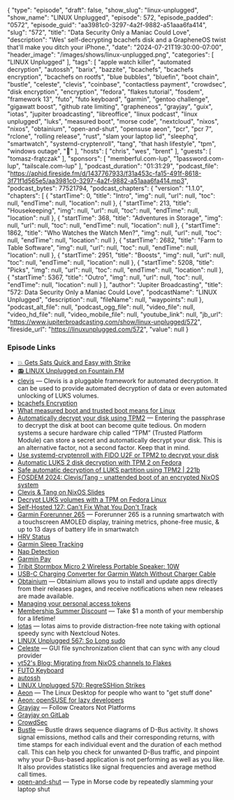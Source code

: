 {
  "type": "episode",
  "draft": false,
  "show_slug": "linux-unplugged",
  "show_name": "LINUX Unplugged",
  "episode": 572,
  "episode_padded": "0572",
  "episode_guid": "aa3981c0-3297-4a2f-9882-a51aaa6fa414",
  "slug": "572",
  "title": "Data Security Only a Maniac Could Love",
  "description": "Wes' self-decrypting bcachefs disk and a GrapheneOS twist that'll make you ditch your iPhone.",
  "date": "2024-07-21T19:30:00-07:00",
  "header_image": "/images/shows/linux-unplugged.png",
  "categories": [
    "LINUX Unplugged"
  ],
  "tags": [
    "apple watch killer",
    "automated decryption",
    "autossh",
    "barix",
    "bazzite",
    "bcachefs",
    "bcachefs encryption",
    "bcachefs on rootfs",
    "blue bubbles",
    "bluefin",
    "boot chain",
    "bustle",
    "celeste",
    "clevis",
    "coinbase",
    "contactless payment",
    "crowdsec",
    "disk encryption",
    "encryption",
    "fedora",
    "flakes tutorial",
    "fosdem",
    "framework 13",
    "futo",
    "futo keyboard",
    "garmin",
    "gentoo challenge",
    "gigawatt boost",
    "github rate limiting",
    "grapheneos",
    "grayjay",
    "guix",
    "iotas",
    "jupiter broadcasting",
    "libreoffice",
    "linux podcast",
    "linux unplugged",
    "luks",
    "measured boot",
    "morse code",
    "nextcloud",
    "nixos",
    "nixos",
    "obtainium",
    "open-and-shut",
    "opensuse aeon",
    "pcr",
    "pcr 7",
    "rclone",
    "rolling release",
    "rust",
    "slam your laptop lid",
    "sleephq",
    "smartwatch",
    "systemd-cryptenroll",
    "tang",
    "that hash lifestyle",
    "tpm",
    "windows outage",
    "🦒"
  ],
  "hosts": [
    "chris",
    "wes",
    "brent"
  ],
  "guests": [
    "tomasz-frątczak"
  ],
  "sponsors": [
    "memberful.com-lup",
    "1password.com-lup",
    "tailscale.com-lup"
  ],
  "podcast_duration": "01:31:29",
  "podcast_file": "https://aphid.fireside.fm/d/1437767933/f31a453c-fa15-491f-8618-3f71f1d565e5/aa3981c0-3297-4a2f-9882-a51aaa6fa414.mp3",
  "podcast_bytes": 77521794,
  "podcast_chapters": {
    "version": "1.1.0",
    "chapters": [
      {
        "startTime": 0,
        "title": "Intro",
        "img": null,
        "url": null,
        "toc": null,
        "endTime": null,
        "location": null
      },
      {
        "startTime": 213,
        "title": "Housekeeping",
        "img": null,
        "url": null,
        "toc": null,
        "endTime": null,
        "location": null
      },
      {
        "startTime": 368,
        "title": "Adventures in Storage",
        "img": null,
        "url": null,
        "toc": null,
        "endTime": null,
        "location": null
      },
      {
        "startTime": 1862,
        "title": "Who Watches the Watch Men?",
        "img": null,
        "url": null,
        "toc": null,
        "endTime": null,
        "location": null
      },
      {
        "startTime": 2682,
        "title": "Farm to Table Software",
        "img": null,
        "url": null,
        "toc": null,
        "endTime": null,
        "location": null
      },
      {
        "startTime": 2951,
        "title": "Boosts",
        "img": null,
        "url": null,
        "toc": null,
        "endTime": null,
        "location": null
      },
      {
        "startTime": 5208,
        "title": "Picks",
        "img": null,
        "url": null,
        "toc": null,
        "endTime": null,
        "location": null
      },
      {
        "startTime": 5367,
        "title": "Outro",
        "img": null,
        "url": null,
        "toc": null,
        "endTime": null,
        "location": null
      }
    ],
    "author": "Jupiter Broadcasting",
    "title": "572: Data Security Only a Maniac Could Love",
    "podcastName": "LINUX Unplugged",
    "description": null,
    "fileName": null,
    "waypoints": null
  },
  "podcast_alt_file": null,
  "podcast_ogg_file": null,
  "video_file": null,
  "video_hd_file": null,
  "video_mobile_file": null,
  "youtube_link": null,
  "jb_url": "https://www.jupiterbroadcasting.com/show/linux-unplugged/572",
  "fireside_url": "https://linuxunplugged.com/572",
  "value": null
}


### Episode Links

* [💥 Gets Sats Quick and Easy with Strike](https://strike.me/ "💥 Gets Sats Quick and Easy with Strike")
* [📻 LINUX Unplugged on Fountain.FM](https://www.fountain.fm/show/dWiuBeqpDSM86AwXRXov "📻 LINUX Unplugged  on Fountain.FM")
* [clevis](https://github.com/latchset/clevis "clevis") — Clevis is a pluggable framework for automated decryption. It can be used to provide automated decryption of data or even automated unlocking of LUKS volumes.
* [bcachefs Encryption](https://bcachefs.org/Encryption/ "bcachefs Encryption")
* [What measured boot and trusted boot means for Linux](https://opensource.com/article/20/10/measured-trusted-boot "What measured boot and trusted boot means for Linux")
* [Automatically decrypt your disk using TPM2](https://fedoramagazine.org/automatically-decrypt-your-disk-using-tpm2/ "Automatically decrypt your disk using TPM2") — Entering the passphrase to decrypt the disk at boot can become quite tedious. On modern systems a secure hardware chip called “TPM” (Trusted Platform Module) can store a secret and automatically decrypt your disk. This is an alternative factor, not a second factor. Keep that in mind.
* [Use systemd-cryptenroll with FIDO U2F or TPM2 to decrypt your disk](https://fedoramagazine.org/use-systemd-cryptenroll-with-fido-u2f-or-tpm2-to-decrypt-your-disk/ "Use systemd-cryptenroll with FIDO U2F or TPM2 to decrypt your disk")
* [Automatic LUKS 2 disk decryption with TPM 2 on Fedora](https://kowalski7cc.xyz/blog/luks2-tpm2-clevis-fedora31/ "Automatic LUKS 2 disk decryption with TPM 2 on Fedora")
* [Safe automatic decryption of LUKS partition using TPM2 | 221b](https://221b.uk/safe-automatic-decryption-luks-partition-tpm2 "Safe automatic decryption of LUKS partition using TPM2 | 221b")
* [FOSDEM 2024: Clevis/Tang - unattended boot of an encrypted NixOS system](https://fosdem.org/2024/schedule/event/fosdem-2024-3044-clevis-tang-unattended-boot-of-an-encrypted-nixos-system/ "FOSDEM 2024: Clevis/Tang - unattended boot of an encrypted NixOS system")
* [Clevis & Tang on NixOS Slides](https://camillemondon.com/talks/fosdem24-clevis/#/title-slide "Clevis &amp; Tang on NixOS Slides")
* [Decrypt LUKS volumes with a TPM on Fedora Linux](https://gist.github.com/jdoss/777e8b52c8d88eb87467935769c98a95 "Decrypt LUKS volumes with a TPM on Fedora Linux")
* [Self-Hosted 127: Can't Fix What You Don't Track](https://selfhosted.show/127 "Self-Hosted 127: Can&#x27;t Fix What You Don&#x27;t Track")
* [Garmin Forerunner 265](https://www.amazon.com/dp/B0BS1T9J4Y "Garmin Forerunner 265") — Forerunner 265 is a running smartwatch with a touchscreen AMOLED display, training metrics, phone-free music, & up to 13 days of battery life in smartwatch
* [HRV Status](https://www.garmin.com/en-US/garmin-technology/health-science/hrv-status/ "HRV Status")
* [Garmin Sleep Tracking](https://www.garmin.com/en-US/garmin-technology/health-science/sleep-tracking/ "Garmin Sleep Tracking")
* [Nap Detection](https://www.garmin.com/en-US/garmin-technology/health-science/nap-detection/ "Nap Detection")
* [Garmin Pay](https://www.garmin.com/en-US/garmin-pay/ "Garmin Pay")
* [Tribit Stormbox Micro 2 Wireless Portable Speaker: 10W](https://www.amazon.com/dp/B09Q59321N "Tribit Stormbox Micro 2 Wireless Portable Speaker: 10W")
* [USB-C Charging Converter for Garmin Watch Without Charger Cable](https://www.amazon.com/dp/B0BK4QD665 "USB-C Charging Converter for Garmin Watch Without Charger Cable")
* [Obtainium](https://github.com/ImranR98/Obtainium "Obtainium") — Obtainium allows you to install and update apps directly from their releases pages, and receive notifications when new releases are made available.
* [Managing your personal access tokens](https://docs.github.com/en/authentication/keeping-your-account-and-data-secure/managing-your-personal-access-tokens "Managing your personal access tokens")
* [Membership Summer Discount](https://jupitersignal.memberful.com/checkout?plan=52946&coupon=summer "Membership Summer Discount") — Take $1 a month of your membership for a lifetime!
* [Iotas](https://flathub.org/apps/org.gnome.World.Iotas "Iotas") — Iotas aims to provide distraction-free note taking with optional speedy sync with Nextcloud Notes.
* [LINUX Unplugged 567: So Long sudo](https://linuxunplugged.com/567 "LINUX Unplugged 567: So Long sudo")
* [Celeste](https://github.com/hwittenborn/celeste "Celeste") — GUI file synchronization client that can sync with any cloud provider
* [vt52's Blog: Migrating from NixOS channels to Flakes](https://tty.is/blog/migrating-to-flakes.html "vt52&#x27;s Blog: Migrating from NixOS channels to Flakes")
* [FUTO Keyboard](https://keyboard.futo.org/ "FUTO Keyboard")
* [autossh](https://www.harding.motd.ca/autossh/ "autossh")
* [LINUX Unplugged 570: RegreSSHion Strikes](https://linuxunplugged.com/570 "LINUX Unplugged 570: RegreSSHion Strikes")
* [Aeon](https://aeondesktop.github.io/ "Aeon") — The Linux Desktop for people who want to "get stuff done"
* [Aeon: openSUSE for lazy developers](https://lwn.net/Articles/977987/ "Aeon: openSUSE for lazy developers")
* [Grayjay](https://grayjay.app/ "Grayjay") — Follow Creators Not Platforms
* [Grayjay on GitLab](https://gitlab.futo.org/videostreaming/grayjay "Grayjay on GitLab")
* [CrowdSec](https://www.crowdsec.net/ "CrowdSec")
* [Bustle](https://flathub.org/apps/org.freedesktop.Bustle "Bustle") — Bustle draws sequence diagrams of D-Bus activity. It shows signal emissions, method calls and their corresponding returns, with time stamps for each individual event and the duration of each method call. This can help you check for unwanted D-Bus traffic, and pinpoint why your D-Bus-based application is not performing as well as you like. It also provides statistics like signal frequencies and average method call times.
* [open-and-shut](https://github.com/veggiedefender/open-and-shut "open-and-shut") — Type in Morse code by repeatedly slamming your laptop shut
